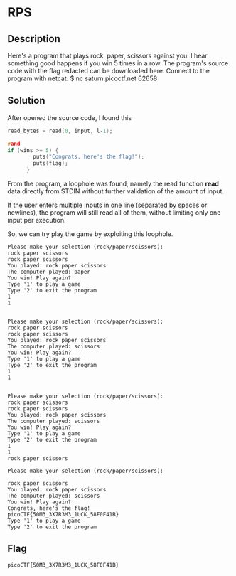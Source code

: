 # RPS

## Description
Here's a program that plays rock, paper, scissors against you. I hear something good happens if you win 5 times in a row.
The program's source code with the flag redacted can be downloaded here.
Connect to the program with netcat:
$ nc saturn.picoctf.net 62658

## Solution

After opened the source code, I found this

```c
read_bytes = read(0, input, l-1);

#and
if (wins >= 5) {
        puts("Congrats, here's the flag!");
        puts(flag);
      }
```

From the program, a loophole was found, namely the read function **read** data directly from STDIN without further validation of the amount of input. 

If the user enters multiple inputs in one line (separated by spaces or newlines), the program will still read all of them, without limiting only one input per execution.

So, we can try play the game by exploiting this loophole.

```
Please make your selection (rock/paper/scissors):
rock paper scissors
rock paper scissors
You played: rock paper scissors
The computer played: paper
You win! Play again?
Type '1' to play a game
Type '2' to exit the program
1
1


Please make your selection (rock/paper/scissors):
rock paper scissors
rock paper scissors
You played: rock paper scissors
The computer played: scissors
You win! Play again?
Type '1' to play a game
Type '2' to exit the program
1
1


Please make your selection (rock/paper/scissors):
rock paper scissors
rock paper scissors
You played: rock paper scissors
The computer played: scissors
You win! Play again?
Type '1' to play a game
Type '2' to exit the program
1
1
rock paper scissors

Please make your selection (rock/paper/scissors):

rock paper scissors
You played: rock paper scissors
The computer played: scissors
You win! Play again?
Congrats, here's the flag!
picoCTF{50M3_3X7R3M3_1UCK_58F0F41B}
Type '1' to play a game
Type '2' to exit the program
```

## Flag
    picoCTF{50M3_3X7R3M3_1UCK_58F0F41B}